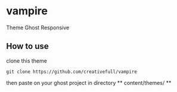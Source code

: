 # vampire
Theme Ghost Responsive

## How to use
clone this theme
```
git clone https://github.com/creativefull/vampire
```
then paste on your ghost project in directory ** content/themes/ **
